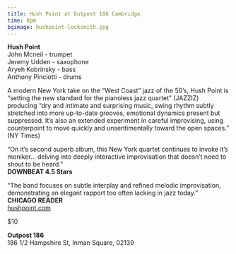 ```yaml
---
title: Hush Point at Outpost 186 Cambridge
time: 8pm
bgimage: hushpoint-locksmith.jpg
---
```

**Hush Point**  
John Mcneil - trumpet  
Jeremy Udden - saxophone  
Aryeh Kobrinsky - bass  
Anthony Pinciotti - drums

A modern New York take on the “West Coast” jazz of the 50’s, Hush Point is “setting the new standard for the pianoless jazz quartet” (JAZZIZ) producing “dry and intimate and surprising music, swing rhythm subtly stretched into more up-to-date grooves, emotional dynamics present but suppressed. It’s also an extended experiment in careful improvising, using counterpoint to move quickly and unsentimentally toward the open spaces.” (NY Times)

“On it’s second superb album, this New York quartet continues to invoke it’s moniker… delving into deeply interactive improvisation that doesn’t need to shout to be heard.”  
**DOWNBEAT 4.5 Stars**

“The band focuses on subtle interplay and refined melodic improvisation, demonstrating an elegant rapport too often lacking in jazz today.”  
**CHICAGO READER**  
[hushpoint.com](hushpoint.com)

$10

**Outpost 186**   
186 1/2 Hampshire St, Inman Square, 02139